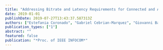 ```yaml
---
title: "Addressing Bitrate and Latency Requirements for Connected and Autonomous Vehicles"
date: 2019-01-01
publishDate: 2019-07-27T13:43:37.587313Z
authors: ["Estefania Coronado", "Gabriel Cebrian-Marquez", "Giovanni Baggio", "Roberto Riggio"]
publication_types: ["1"]
abstract: ""
featured: false
publication: "*Proc. of IEEE INFOCOM*"
---
```


